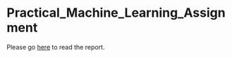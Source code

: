 # Practical_Machine_Learning_Assignment
Please go <a href='http://taekchick.github.io/Practical_Machine_Learning_Assignment/assignment.html#/'>here</a> to read the report.</p>
